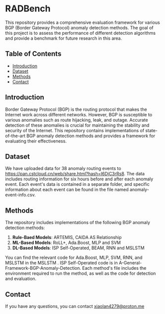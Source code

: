 # RADBench

This repository provides a comprehensive evaluation framework for various BGP (Border Gateway Protocol) anomaly detection methods. The goal of this project is to assess the performance of different detection algorithms and provide a benchmark for future research in this area.

## Table of Contents

- [Introduction](#introduction)
- [Dataset](#dataset)
- [Methods](#methods)
- [Contact](#contact)

## Introduction

Border Gateway Protocol (BGP) is the routing protocol that makes the Internet work across different networks. However, BGP is susceptible to various anomalies such as route hijacking, leak, and outage. Accurate detection of these anomalies is crucial for maintaining the stability and security of the Internet. This repository contains implementations of state-of-the-art BGP anomaly detection methods and provides a framework for evaluating their effectiveness.

## Dataset

We have uploaded data for 38 anomaly routing events to https://pan.cstcloud.cn/web/share.html?hash=I6DjC3rRs8. The data includes routing information for six hours before and after each anomaly event. Each event's data is contained in a separate folder, and specific information about each event can be found in the file named anomaly-event-info.csv.


## Methods

The repository includes implementations of the following BGP anomaly detection methods:

1. **Rule-Baed Models**: ARTEMIS, CAIDA AS Relationship
2. **ML-Based Models**: RoLL+, Ada.Boost, MLP and SVM 
3. **DL-Based Models**: ISP Self-Operated, BEAM, RNN and MSLSTM

You can find the relevant code for Ada.Boost, MLP, SVM, RNN, and MSLSTM in the MSLSTM . ISP Self-Operated code is in A-General-Framework-BGP-Anomaly-Detection. Each method's file includes the environment required to run the method, as well as the code for detection and evaluation.

## Contact

If you have any questions, you can contact xiaolan4279@proton.me
